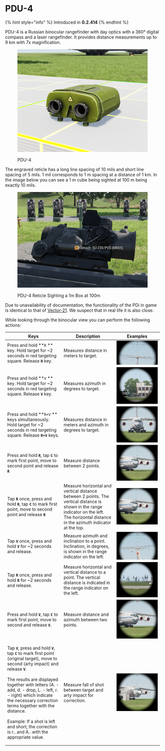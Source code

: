 # PDU-4

{% hint style="info" %}
Introduced in **0.2.414**
{% endhint %}

PDU-4 is a Russian binocular rangefinder with day optics with a 360° digital compass and a laser rangefinder. It provides distance measurements up to 9 km with 7x magnification.

<figure><img src="../../../.gitbook/assets/image (13).png" alt=""><figcaption><p>PDU-4</p></figcaption></figure>

The engraved reticle has a long line spacing of 10 mils and short line spacing of 5 mils. 1 mil corresponds to 1 m spacing at a distance of 1 km. In the image below you can see a 1 m cube being sighted at 100 m being exactly 10 mils.

<figure><img src="../../../.gitbook/assets/image (14).png" alt=""><figcaption><p>PDU-4 Reticle Sighting a 1m Box at 100m</p></figcaption></figure>

Due to unavailability of documentation, the functionality of the PDi in game is identical to that of [Vector-21](../../blufor/gadgets/vector-21.md). We suspect that in real life it is also close.

While looking through the binocular view you can perform the following actions:

| Keys                                                                                                                                                                                                                                                                                                                                                                                                                                                                                                                                  | Description                                                                                                                                                                                | Examples                                           |
| ------------------------------------------------------------------------------------------------------------------------------------------------------------------------------------------------------------------------------------------------------------------------------------------------------------------------------------------------------------------------------------------------------------------------------------------------------------------------------------------------------------------------------------- | ------------------------------------------------------------------------------------------------------------------------------------------------------------------------------------------ | -------------------------------------------------- |
| Press and hold **`R` ** key. Hold target for \~2 seconds in red targeting square. Release **`R`** key.                                                                                                                                                                                                                                                                                                                                                                                                                                | Measures distance in meters to target.                                                                                                                                                     | ![](<../../../.gitbook/assets/image (4).png>)      |
| Press and hold **`V` ** key. Hold target for \~2 seconds in red targeting square. Release **`V`** key.                                                                                                                                                                                                                                                                                                                                                                                                                                | Measures azimuth in degrees to target.                                                                                                                                                     | ![](<../../../.gitbook/assets/image (17).png>)     |
| Press and hold **`R+V` ** keys simultaneously. Hold target for \~2 seconds in red targeting square. Release **`R+V`** keys.                                                                                                                                                                                                                                                                                                                                                                                                           | Measures distance in meters and azimuth in degrees to target.                                                                                                                              | ![](<../../../.gitbook/assets/image (1) (7).png>)  |
| Press and hold **`R`**, tap **`C`** to mark first point, move to second point and release **`R`**                                                                                                                                                                                                                                                                                                                                                                                                                                     | Measure distance between 2 points.                                                                                                                                                         | ![](<../../../.gitbook/assets/image (20).png>)     |
| Tap **`R`** once, press and hold **`R`**, tap **`C`** to mark first point, move to second point and release **`R`**                                                                                                                                                                                                                                                                                                                                                                                                                   | Measure horizontal and vertical distance between 2 points. The vertical distance is shown in the range indicator on the left. The horizontal distance in the azimuth indicator at the top. | ![](<../../../.gitbook/assets/image (5).png>)      |
| Tap **`V`** once, press and hold **`V`** for \~2 seconds and release.                                                                                                                                                                                                                                                                                                                                                                                                                                                                 | Measure azimuth and inclination to a point. Inclination, in degrees, is shown in the range indicator on the left.                                                                          | ![](<../../../.gitbook/assets/image (11).png>)     |
| Tap **`R`** once, press and hold **`R`** for \~2 seconds and release.                                                                                                                                                                                                                                                                                                                                                                                                                                                                 | Measure horizontal and vertical distance to a point. The vertical distance is indicated in the range indicator on the left.                                                                | ![](<../../../.gitbook/assets/image (15).png>)     |
| Press and hold **`V`**, tap **`C`** to mark first point, move to second and release **`V`**.                                                                                                                                                                                                                                                                                                                                                                                                                                          | Measure distance and azimuth between two points.                                                                                                                                           | ![](<../../../.gitbook/assets/image (1) (6).png>)  |
| <p>Tap <strong><code>V</code></strong>, press and hold <strong><code>V</code></strong>, tap <strong><code>C</code></strong> to mark first point (original target), move to second (arty impact) and release <strong><code>V</code></strong>.<br><br>The results are displayed together with letters (A. - add, d. - drop, L. - left, r. - right) which indicate the necessary correction terms together with the distance.<br><br>Example: If a shot is left and short, the correction is r.. and A.. with the appropriate value.</p> | Measure fall of shot between target and arty impact for correction.                                                                                                                        | ![](<../../../.gitbook/assets/image (16) (1).png>) |
